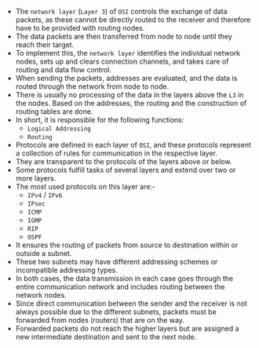 - The `network layer` (`Layer 3`) of `OSI` controls the exchange of data packets, as these cannot be directly routed to the receiver and therefore have to be provided with routing nodes. 
- The data packets are then transferred from node to node until they reach their target. 
- To implement this, the `network layer` identifies the individual network nodes, sets up and clears connection channels, and takes care of routing and data flow control. 
- When sending the packets, addresses are evaluated, and the data is routed through the network from node to node. 
- There is usually no processing of the data in the layers above the `L3` in the nodes. Based on the addresses, the routing and the construction of routing tables are done.
- In short, it is responsible for the following functions:
	- `Logical Addressing`
	- `Routing`
- Protocols are defined in each layer of `OSI`, and these protocols represent a collection of rules for communication in the respective layer. 
- They are transparent to the protocols of the layers above or below. 
- Some protocols fulfill tasks of several layers and extend over two or more layers. 
- The most used protocols on this layer are:-
	- `IPv4` / `IPv6`
	- `IPsec`
	- `ICMP`
	- `IGMP`
	- `RIP`
	- `OSPF`
- It ensures the routing of packets from source to destination within or outside a subnet. 
- These two subnets may have different addressing schemes or incompatible addressing types.
- In both cases, the data transmission in each case goes through the entire communication network and includes routing between the network nodes. 
- Since direct communication between the sender and the receiver is not always possible due to the different subnets, packets must be forwarded from nodes (routers) that are on the way. 
- Forwarded packets do not reach the higher layers but are assigned a new intermediate destination and sent to the next node.